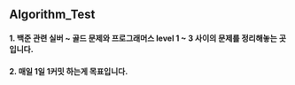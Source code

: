 ## Algorithm_Test
#### 1. 백준 관련 실버 ~ 골드 문제와 프로그래머스 level 1 ~ 3 사이의 문제를 정리해놓는 곳입니다.
#### 2. 매일 1일 1커밋 하는게 목표입니다.

